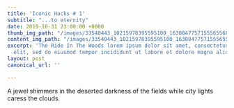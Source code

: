 ```yaml
---
title: 'Iconic Hacks # 1'
subtitle: "...to eternity"
date: 2019-10-31 23:00:00 +0000
thumb_img_path: "/images/33540443_10215978395595100_1630847757155565568_o.jpg"
content_img_path: "/images/33540443_10215978395595100_1630847757155565568_o.jpg"
excerpt: 'The Ride In The Woods lorem ipsum dolor sit amet, consectetur adipiscing
  elit, sed do eiusmod tempor incididunt ut labore et dolore magna aliqua. '
layout: post
canonical_url: ''

---
```

A jewel shimmers in the deserted darkness of the fields while city lights caress the clouds.